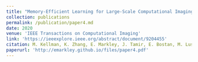 ```yaml
---
title: "Memory-Efficient Learning for Large-Scale Computational Imaging"
collection: publications
permalink: /publication/paper4.md
date: 2020
venue: 'IEEE Transactions on Computational Imaging'
link: 'https://ieeexplore.ieee.org/abstract/document/9204455'
citation: M. Kellman, K. Zhang, E. Markley, J. Tamir, E. Bostan, M. Lustig, L. Waller, "Memory-Efficient Learning for Large-Scale Computational Imaging," in <i>IEEE Transactions on Computational Imaging</i>, vol. 6, pp. 1403-1414, 2020, doi: 10.1109/TCI.2020.3025735.
paperurl: 'http://emarkley.github.io/files/paper4.pdf'
---
```

 
